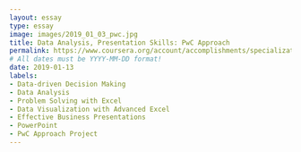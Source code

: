 ```yaml
---
layout: essay
type: essay
image: images/2019_01_03_pwc.jpg 
title: Data Analysis, Presentation Skills: PwC Approach
permalink: https://www.coursera.org/account/accomplishments/specialization/certificate/G6FJDGRBXDBZ
# All dates must be YYYY-MM-DD format!
date: 2019-01-13
labels:
- Data-driven Decision Making
- Data Analysis
- Problem Solving with Excel
- Data Visualization with Advanced Excel 
- Effective Business Presentations 
- PowerPoint 
- PwC Approach Project
---
```


